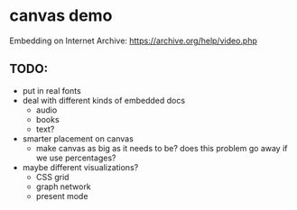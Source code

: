 # canvas demo

Embedding on Internet Archive: https://archive.org/help/video.php

## TODO:

* put in real fonts
* deal with different kinds of embedded docs
  * audio
  * books
  * text?
* smarter placement on canvas
  * make canvas as big as it needs to be? does this problem go away if we use percentages?
* maybe different visualizations?
  * CSS grid
  * graph network
  * present mode